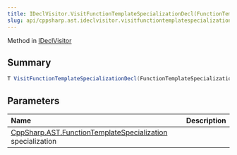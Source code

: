 ```yaml
---
title: IDeclVisitor.VisitFunctionTemplateSpecializationDecl(FunctionTemplateSpecialization)
slug: api/cppsharp.ast.ideclvisitor.visitfunctiontemplatespecializationdecl
---
```

Method in [IDeclVisitor](/api/cppsharp/ast/ideclvisitor)

## Summary



```csharp
T VisitFunctionTemplateSpecializationDecl(FunctionTemplateSpecialization specialization);
```

## Parameters

|Name|Description|
|:---|:---|
|[CppSharp.AST.FunctionTemplateSpecialization](/api/cppsharp/ast/functiontemplatespecialization) specialization||

